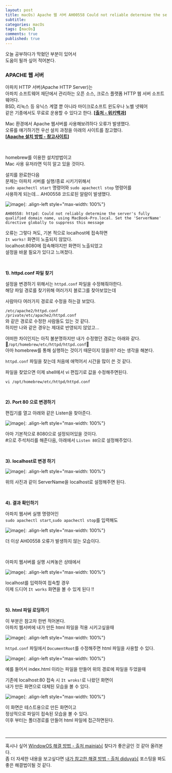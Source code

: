 ```yaml
---
layout: post
title: macOs) Apache 웹 서버 AH00558 Could not reliable determine the server’s fully qualified domain name ..
subtitle: 
categories: macOs
tags: [macOs]
comments: true
published: true
---
```


오늘 공부하다가 막혔던 부분이 있어서   
도움이 될까 싶어 적어본다.  

### APACHE 웹 서버  

아파치 HTTP 서버(Apache HTTP Server)는   
아파치 소프트웨어 재단에서 관리하는 오픈 소스, 크로스 플랫폼 HTTP 웹 서버 소프트웨어다.   
BSD, 리눅스 등 유닉스 계열 뿐 아니라 마이크로소프트 윈도우나 노벨 넷웨어   
같은 기종에서도 무료로 운용할 수 있다고 한다. **[[출처 - 위키백과]]**

Mac 환경에서 Apache 웹서버를 사용해보려하다 오류가 발생했다.  
오류를 얘기하기전 우선 설치 과정을 아래의 사이트를 참고했다.  
**[[Apache 설치 방법 - 참고사이트]]**


<br/>  

homebrew를 이용한 설치방법이고  
Mac 사용 유저라면 익히 알고 있을 것이다.  

설치를 완료한다음   
문제는 아파치 서버를 실행/종료 시키기위해서  
`sudo apachectl start` 명령어와 `sudo apachectl stop` 명령어를  
사용하게 되는데... AH00558 코드로된 알람이 발생했다.

![image](https://lh3.googleusercontent.com/u/0/drive-viewer/AFDK6gMPblHp1IrHpidEB8NNOHDrTqEx8Q_JW9oJb7H4iCMDJNIKJUgNoYoQPhx8afmEEUw_UNIczBB2e98aG8ey3dT_HzWk=w3024-h1620){: .align-left style="max-width: 100%"}

```shell
AH00558: httpd: Could not reliably determine the server's fully qualified domain name, using MacBook-Pro.local. Set the 'ServerName' directive globally to suppress this message
```

오류는 그렇다 쳐도, 기본 적으로 localhost에 접속하면  
`It works!` 화면이 노출되지 않았다.  
localhost:8080에 접속해야지만 화면이 노출되었고  
설정을 바꿀 필요가 있다고 느껴졌다.  

<br/>

**1). httpd.conf 파일 찾기**

설정을 변경하기 위해서는 `httpd.conf` 파일을 수정해줘야한다.  
해당 파일 경로를 찾기위해 여러가지 블로그를 찾아보았는데  

사람마다 여러가지 경로로 수정을 하는걸 보았다.  

`/etc/apache2/httpd.conf`  
`/private/etc/apache2/httpd.conf`  
와 같은 경로로 수정한 사람들도 있는 것 같다.  
하지만 나와 같은 경우는 제대로 반영되지 않았고... 

어떠한 차이인지는 아직 불분명하지만 내가 수정했던 경로는 아래와 같다.    
📌`/opt/homebrew/etc/httpd/httpd.conf`📌   
아마 homebrew를 통해 실행하는 것이기 때문이지 않을까? 라는 생각을 해본다.

`httpd.conf` 파일을 찾는데 처음에 애먹어서 시간을 많이 쓴 것 같다.

파일을 찾았으면 이제 shell에서 vi 편집기로 값을 수정해주면된다.

```shell
vi /opt/homebrew/etc/httpd/httpd.conf
```

<br/>

**2). Port 80 으로 변경하기**

편집기를 열고 아래와 같은 Listen을 찾아준다.

![image](https://lh3.googleusercontent.com/u/0/drive-viewer/AFDK6gPzEEFalQYxag6NQ4wOJV1AuBpyHFHn9LwAi4g0PY8YljuKfpiPQY-9H1mOU1Vxqa-0reRKR1itloqQ_nXt8n7xKAh8=w3024-h1620){: .align-left style="max-width: 100%"}

아마 기본적으로 8080으로 설정되어있을 것이다.  
#으로 주석처리를 해준다음, 아래에서 `Listen 80`으로 설정해주었다.

<br/>

**3). localhost로 변경 하기**

![image](https://lh3.googleusercontent.com/u/0/drive-viewer/AFDK6gO9rZHRQQQ0HI4HBe-UBcgFt4ZMl91uomBFpsZLjsruipSi2KrdWjR89J1rptKW4mQSwI7iFSbjmpV5PgPfGLj88BO4yw=w3024-h1620){: .align-left style="max-width: 100%"}

위의 사진과 같이 ServerName을 localhost로 설정해주면 된다.

<br/>

**4). 결과 확인하기**
  
아파치 웹서버 실행 명령어인  
`sudo apachectl start`,`sudo apachectl stop`를 입력해도

![image](https://lh3.googleusercontent.com/u/0/drive-viewer/AFDK6gMxycEEiyoGZsXP0ZAh9sdmRXbB9ucK6Ar42OXNGDH3-OZW4FNBlpa68ehMFGULCDXcXODH-iLfmTYgK239LTRz134ZRg=w3024-h1620){: .align-left style="max-width: 100%"}

더 이상 AH00558 오류가 발생하지 않는 모습이다.

<br/>

아파치 웹서버를 실행 시켜놓은 상태에서  

![image](https://lh3.googleusercontent.com/u/0/drive-viewer/AFDK6gMRbasfobijEvOlwe60oFwSiELjJ7dm4RE7huFv2fFxSceyEPbFWQtmJCGSotTjXhbdaHpxJMCUOK2eMNPAneRzzlNyKA=w3024-h1620){: .align-left style="max-width: 100%"}

localhost를 입력하여 접속할 경우  
이제 드디어 `It works` 화면을 볼 수 있게 된다 !!


<br/>

**5). html 파일 로딩하기**  

이 부분은 참고차 한번 적어본다.  
아파치 웹서버에 내가 만든 html 파일을 적용 시키고싶을때  

![image](https://lh3.googleusercontent.com/u/0/drive-viewer/AFDK6gPcmo_lcNtNltnX94Eob3uyBQJybrqArcuxv2z-iwhwBK57y-p25jsZ_Ix3I54tn2Nd91TGqAAm2KLiE9OkCGh4SiZwgA=w3024-h1620){: .align-left style="max-width: 100%"}

`httpd.conf` 파일에서 `DocumentRoot`를 수정해주면 html 파일을 사용할 수 있다.  

![image](https://lh3.googleusercontent.com/u/0/drive-viewer/AFDK6gPgBo-oGeeI700xa9M9BOdiv2Uw4FQKR_C_9gwzceG8GVhNMT8iTUzJBVJLLQpGRRA_itVQOTuAz3AQGnJ_c7Ci0c9m8A=w3024-h1620){: .align-left style="max-width: 100%"}

예를 들어서 index.html 이라는 파일을 만들어 위의 경로에 파일을 두었을때  

기존에 localhost:80 접속 시 `It wroks!`로 나왔던 화면이  
내가 만든 화면으로 대체된 모습을 볼 수 있다.

![image](https://lh3.googleusercontent.com/u/0/drive-viewer/AFDK6gNlhfc-M7DRb35wAbT-xovzxuD54T512fR8OIeFZV-EtR0ngdJiUFt3vW4ToqBe3FzhdN8ZagQMmwTk5rt2syRzbW0dOA=w1782-h1620){: .align-left style="max-width: 100%"}

이 화면은 테스트용으로 만든 화면이고  
정상적으로 파일이 접속된 모습을 볼 수 있다.  
이후 부터는 폴더경로를 만들어 html 파일에 접근하면된다.

<br/>

---

혹시나 싶어 [WindowOS 해결 방법 - 출처 mainia님] 찾다가 좋은글인 것 같아 올려본다.  
좀 더 자세한 내용을 보고싶다면 [내가 참고한 해결 방법 - 출처 diduya님] 포스팅을 봐도  
좋은 해결법이될 것 같다.


[Apache 설치 방법 - 참고사이트]: https://www.javatpoint.com/how-to-install-apache-on-mac  
[내가 참고한 해결 방법 - 출처 diduya님]: https://velog.io/@diduya/macOS%EC%97%90-Homebrew%EB%A1%9C-Apache-%EC%84%A4%EC%B9%98%ED%95%98%EA%B8%B0  
[WindowOS 해결 방법 - 출처 mainia님]: https://mainia.tistory.com/5490  
[다른 경로로 설정 방법]: https://solbel.tistory.com/1467  
[출처 - 위키백과]: https://ko.wikipedia.org/wiki/%EC%95%84%ED%8C%8C%EC%B9%98_HTTP_%EC%84%9C%EB%B2%84

<br/>
<br/>

